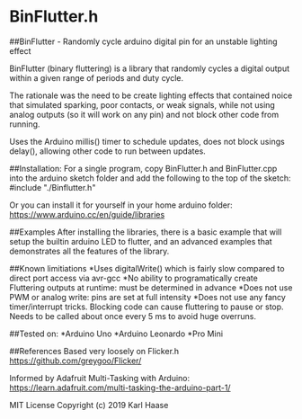 # BinFlutter.h
##BinFlutter - Randomly cycle arduino digital pin for an unstable lighting effect

BinFlutter (binary fluttering) is a library that randomly cycles a digital output within a given range of periods and duty cycle.

The rationale was the need to be create lighting effects that contained noice that simulated sparking, poor contacts, or weak signals, while not using analog outputs (so it will work on any pin) and not block other code from running.

Uses the Arduino millis() timer to schedule updates, does not block usings delay(), allowing other code to run between updates.

##Installation:
For a single program, copy BinFlutter.h and BinFlutter.cpp into the arduino sketch folder and add the following to the top of the sketch:
#include "./Binflutter.h"

Or you can install it for yourself in your home arduino folder:
https://www.arduino.cc/en/guide/libraries

##Examples
After installing the libraries, there is a basic example that will setup the builtin arduino LED to flutter, and an advanced examples that demonstrates all the features of the library.

##Known limitiations
*Uses digitalWrite() which is fairly slow compared to direct port access via avr-gcc
*No ability to programatically create Fluttering outputs at runtime: must be determined in advance
*Does not use PWM or analog write: pins are set at full intensity
*Does not use any fancy timer/interrupt tricks. Blocking code can cause fluttering to pause or stop. Needs to be called about once every 5 ms to avoid huge overruns.

##Tested on:
*Arduino Uno
*Arduino Leonardo
*Pro Mini

##References
Based very loosely on Flicker.h
https://github.com/greygoo/Flicker/

Informed by Adafruit Multi-Tasking with Arduino:
https://learn.adafruit.com/multi-tasking-the-arduino-part-1/

MIT License
Copyright (c) 2019 Karl Haase
